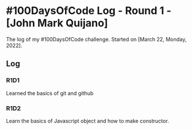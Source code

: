 # #100DaysOfCode Log - Round 1 - [John Mark Quijano]

The log of my #100DaysOfCode challenge. Started on [March 22, Monday, 2022].

## Log

### R1D1 
Learned the basics of git and github

### R1D2
Learn the basics of Javascript object and how to make constructor.
